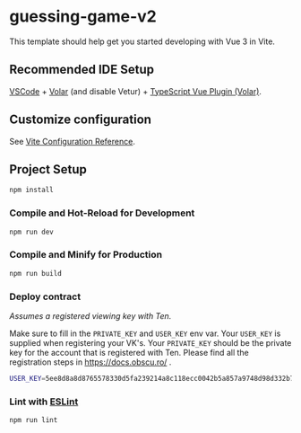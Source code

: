 # guessing-game-v2

This template should help get you started developing with Vue 3 in Vite.

## Recommended IDE Setup

[VSCode](https://code.visualstudio.com/) + [Volar](https://marketplace.visualstudio.com/items?itemName=Vue.volar) (and disable Vetur) + [TypeScript Vue Plugin (Volar)](https://marketplace.visualstudio.com/items?itemName=Vue.vscode-typescript-vue-plugin).

## Customize configuration

See [Vite Configuration Reference](https://vitejs.dev/config/).

## Project Setup

```sh
npm install
```

### Compile and Hot-Reload for Development

```sh
npm run dev
```

### Compile and Minify for Production

```sh
npm run build
```

### Deploy contract

*Assumes a registered viewing key with Ten.*

Make sure to fill in the `PRIVATE_KEY` and `USER_KEY` env var.
Your `USER_KEY` is supplied when registering your VK's.
Your `PRIVATE_KEY` should be the private key for the account that is registered with Ten.
Please find all the registration steps in https://docs.obscu.ro/ . 

```sh
USER_KEY=5ee8d8a8d8765578330d5fa239214a8c118ecc0042b5a857a9748d98d332b7b7 PRIVATE_KEY=ebccc515b1ade8224deb71806d66ca326e5e564b61a0f6bd3f0f3350ad6662c9 npx hardhat --network ten deploy --secret <SECRET_NUMBER>
```

### Lint with [ESLint](https://eslint.org/)

```sh
npm run lint
```
